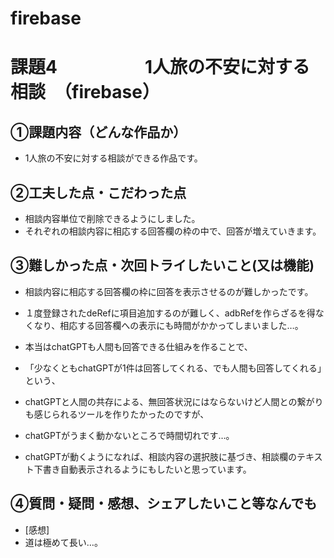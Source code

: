 # firebase
# 課題4　　　　　1人旅の不安に対する相談　（firebase）

## ①課題内容（どんな作品か）
- 1人旅の不安に対する相談ができる作品です。

## ②工夫した点・こだわった点
- 相談内容単位で削除できるようにしました。
- それぞれの相談内容に相応する回答欄の枠の中で、回答が増えていきます。

## ③難しかった点・次回トライしたいこと(又は機能)
- 相談内容に相応する回答欄の枠に回答を表示させるのが難しかったです。
- １度登録されたdeRefに項目追加するのが難しく、adbRefを作らざるを得なくなり、相応する回答欄への表示にも時間がかかってしまいました…。

- 本当はchatGPTも人間も回答できる仕組みを作ることで、
- 「少なくともchatGPTが1件は回答してくれる、でも人間も回答してくれる」という、
- chatGPTと人間の共存による、無回答状況にはならないけど人間との繋がりも感じられるツールを作りたかったのですが、
- chatGPTがうまく動かないところで時間切れです…。
 
- chatGPTが動くようになれば、相談内容の選択肢に基づき、相談欄のテキスト下書き自動表示されるようにもしたいと思っています。

## ④質問・疑問・感想、シェアしたいこと等なんでも
- [感想]
- 道は極めて長い…。
